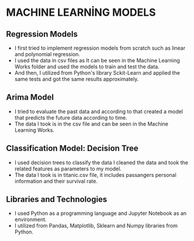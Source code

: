 #                                                            MACHINE LEARNİNG MODELS


## Regression Models
- I first tried to implement regression models from scratch such as linear and polynomial regression.
- I used the data in csv files as It can be seen in the Machine Learning Works folder and used the models to train and test the data.
- And then, I utilized from Python's library Sckit-Learn and applied the same tests and got the same results approximately.



## Arima Model
- I tried to evaluate the past data and according to that created a model that predicts the future data according to time.
- The data I took is in the csv file and can be seen in the Machine Learning Works.



## Classification Model: Decision Tree
- I used decision trees to classify the data I cleaned the data and took the related features as parameters to my model.
- The data I took is in titanic.csv file, it includes passangers personal information and their survival rate.



## Libraries and Technologies
- I used Python as a programming language and Jupyter Notebook as an environment.
- I utilized from Pandas, Matplotlib, Sklearn and Numpy libraries from Python.
